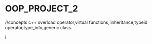 # OOP_PROJECT_2

//concepts
c++ overload operator,virtual functions, inheritance,typeid operator,type_info,generic class.

i
